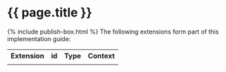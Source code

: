 # {{ page.title }}
{% include publish-box.html %}
The following extensions form part of this implementation guide:

<table class="list" width="100%">
    <tr>
        <th>Extension</th>
        <th>id</th>
        <th>Type</th>
        <th>Context</th>
    </tr>
   <tr>
       <td class="frm-null"/>
       <td class="frm-null"/>
       <td class="frm-null"/>
       <td class="frm-null"/>
   </tr>
</table> 
